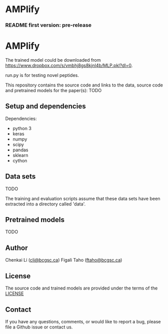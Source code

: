 # AMPlify
### README first version: pre-release

# AMPlify

The trained model could be downloaded from https://www.dropbox.com/s/vmbhj8gs8kjnl4b/MLP.pkl?dl=0.

run.py is for testing novel peptides.

This repository contains the source code and links to the data, source code and pretrained models for the paper(s): TODO


## Setup and dependencies

Dependencies:
- python 3
- keras
- numpy
- scipy
- pandas
- sklearn
- cython

## Data sets

TODO

The training and evaluation scripts assume that these data sets have been extracted into a directory called 'data'.

## Pretrained models

TODO

## Author

Chenkai Li (cli@bcgsc.ca)
Figali Taho (ftaho@bcgsc.ca)

<!-- ## Cite

Please cite the above paper if you use this code or pretrained models in your work. -->

## License

The source code and trained models are provided under the terms of the [LICENSE](LICENSE)

## Contact

If you have any questions, comments, or would like to report a bug, please file a Github issue or contact us.
